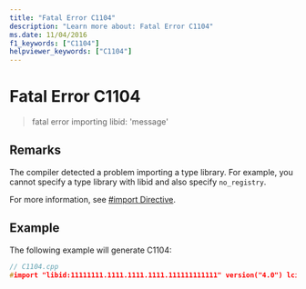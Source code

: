 ```yaml
---
title: "Fatal Error C1104"
description: "Learn more about: Fatal Error C1104"
ms.date: 11/04/2016
f1_keywords: ["C1104"]
helpviewer_keywords: ["C1104"]
---
```

# Fatal Error C1104

> fatal error importing libid: 'message'

## Remarks

The compiler detected a problem importing a type library.  For example, you cannot specify a type library with libid and also specify `no_registry`.

For more information, see [#import Directive](../../preprocessor/hash-import-directive-cpp.md).

## Example

The following example will generate C1104:

```cpp
// C1104.cpp
#import "libid:11111111.1111.1111.1111.111111111111" version("4.0") lcid("9") no_registry auto_search   // C1104
```

